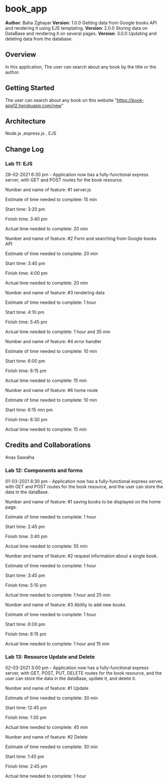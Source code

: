 # book_app

**Author**: Baha Zghayar
**Version**: 1.0.0 Getting data from Google books API and rendering it using EJS templating.
**Version**: 2.0.0 Storing data on DataBase and rendering it on several pages.
**Version**: 3.0.0 Updating and deleting data from the database.

## Overview

In this application, The user can search about any book by the title or the author.

## Getting Started

The user can search about any book on this website "https://book-app12.herokuapp.com/new"

## Architecture

Node.js ,express.js , EJS

## Change Log

### Lab 11: EJS

28-02-2021 6:30 pm - Application now has a fully-functional express server, with GET and POST routes for the book resource.

Number and name of feature: #1 server.js

Estimate of time needed to complete: 15 min

Start time: 3:20 pm

Finish time: 3:40 pm

Actual time needed to complete: 20 min

Number and name of feature: #2 Form and searching from Google books API

Estimate of time needed to complete: 20 min

Start time: 3:40 pm

Finish time: 4:00 pm

Actual time needed to complete: 20 min

Number and name of feature: #3 rendering data

Estimate of time needed to complete: 1 hour

Start time: 4:10 pm

Finish time: 5:45 pm

Actual time needed to complete: 1 hour and 35 min

Number and name of feature: #4 error handler

Estimate of time needed to complete: 10 min

Start time: 6:00 pm

Finish time: 6:15 pm

Actual time needed to complete: 15 min

Number and name of feature: #6 home route

Estimate of time needed to complete: 10 min

Start time: 6:15 min pm

Finish time: 6:30 pm

Actual time needed to complete: 15 min

## Credits and Collaborations

Anas Sawalha

### Lab 12: Components and forms

01-03-2021 6:30 pm - Application now has a fully-functional express server, with GET and POST routes for the book resource, and the user can store the data in the dataBase.

Number and name of feature: #1 saving books to be displayed on the home page.

Estimate of time needed to complete: 1 hour

Start time: 2:45 pm

Finish time: 3:40 pm

Actual time needed to complete: 55 min

Number and name of feature: #2 request information about a single book.

Estimate of time needed to complete: 1 hour

Start time: 3:45 pm

Finish time: 5:10 pm

Actual time needed to complete: 1 hour and 25 min

Number and name of feature: #3 Ability to add new books

Estimate of time needed to complete: 1 hour

Start time: 6:00 pm

Finish time: 6:15 pm

Actual time needed to complete: 1 hour and 15 min

### Lab 13: Resource Update and Delete

02-03-2021 3:00 pm - Application now has a fully-functional express server, with GET, POST, PUT, DELETE routes for the book resource, and the user can store the data in the dataBase, update it, and delete it. 

Number and name of feature: #1 Update

Estimate of time needed to complete: 30 min

Start time: 12:45 pm

Finish time: 1:30 pm

Actual time needed to complete: 45 min

Number and name of feature: #2 Delete

Estimate of time needed to complete: 30 min

Start time: 1:45 pm

Finish time: 2:45 pm

Actual time needed to complete: 1 hour


